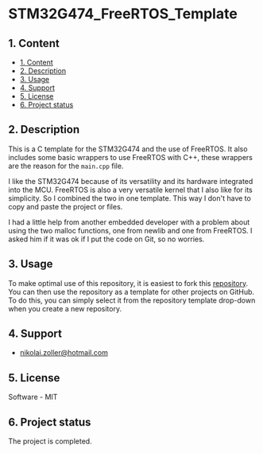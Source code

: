 # STM32G474_FreeRTOS_Template <!-- omit from toc -->

## 1. Content
- [1. Content](#1-content)
- [2. Description](#2-description)
- [3. Usage](#3-usage)
- [4. Support](#4-support)
- [5. License](#5-license)
- [6. Project status](#6-project-status)

## 2. Description
This is a C template for the STM32G474 and the use of FreeRTOS. It also includes some basic wrappers to use FreeRTOS with C++, these wrappers are the reason for the `main.cpp` file.

I like the STM32G474 because of its versatility and its hardware integrated into the MCU. FreeRTOS is also a very versatile kernel that I also like for its simplicity. So I combined the two in one template. This way I don't have to copy and paste the project or files.

I had a little help from another embedded developer with a problem about using the two malloc functions, one from newlib and one from FreeRTOS. I asked him if it was ok if I put the code on Git, so no worries.

## 3. Usage
To make optimal use of this repository, it is easiest to fork this [repository](https://github.com/nikolai2111/STM32G474_FreeRTOS_Template). You can then use the repository as a template for other projects on GitHub. To do this, you can simply select it from the repository template drop-down when you create a new repository.

## 4. Support
- [nikolai.zoller@hotmail.com](mailto:nikolai.zoller@hotmail.com)

## 5. License
Software - MIT

## 6. Project status
The project is completed.